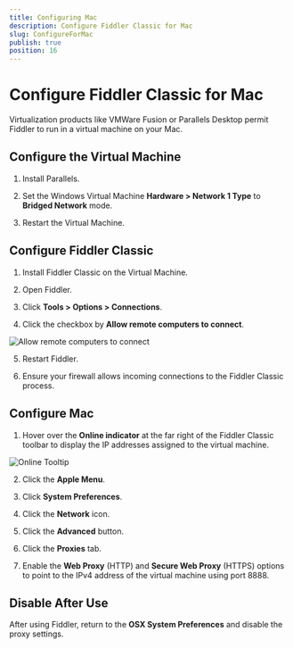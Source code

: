 ```yaml
---
title: Configuring Mac
description: Configure Fiddler Classic for Mac
slug: ConfigureForMac
publish: true
position: 16
---
```


Configure Fiddler Classic for Mac
=========================

Virtualization products like VMWare Fusion or Parallels Desktop permit Fiddler to run in a virtual machine on your Mac.

Configure the Virtual Machine
-----------------------------

1. Install Parallels.

2. Set the Windows Virtual Machine **Hardware > Network 1 Type** to **Bridged Network** mode.

3. Restart the Virtual Machine.

Configure Fiddler Classic
-------------------------

1. Install Fiddler Classic on the Virtual Machine.

2. Open Fiddler.

3. Click **Tools > Options > Connections**.

4. Click the checkbox by **Allow remote computers to connect**. 

 ![Allow remote computers to connect][1]

5. Restart Fiddler.

6. Ensure your firewall allows incoming connections to the Fiddler Classic process. 

Configure Mac 
-------------

1. Hover over the **Online indicator** at the far right of the Fiddler Classic toolbar to display the IP addresses assigned to the virtual machine.

 ![Online Tooltip][2]

2. Click the **Apple Menu**.

3. Click **System Preferences**. 

4. Click the **Network** icon.

5. Click the **Advanced** button. 

6. Click the **Proxies** tab. 

7. Enable the **Web Proxy** (HTTP) and **Secure Web Proxy** (HTTPS) options to point to the IPv4 address of the virtual machine using port 8888.

Disable After Use
-----------------

After using Fiddler, return to the **OSX System Preferences** and disable the proxy settings.

[1]: ../../images/ConfigureForMac/AllowRemoteComputersToConnect.png
[2]: ../../images/ConfigureForMac/OnlineTooltip.png
